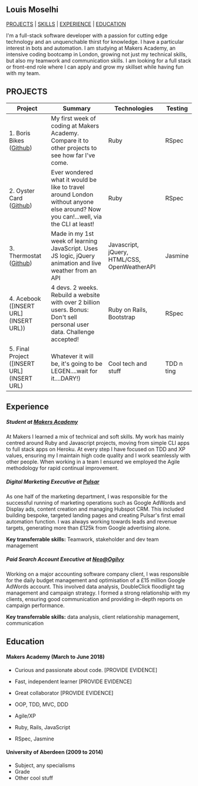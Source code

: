 ## Louis Moselhi

[PROJECTS](#projects) | [SKILLS](#skills) | [EXPERIENCE](#experience) | [EDUCATION](#education)

I'm a full-stack software developer with a passion for cutting edge technology and an unquenchable thirst for knowledge. I have a particular interest in bots and automation. I am studying at Makers Academy, an intensive coding bootcamp in London, growing not just my technical skills, but also my teamwork and communication skills. I am looking for a full stack or front-end role where I can apply and grow my skillset while having fun with my team.

 ## PROJECTS
 | Project       | Summary       | Technologies  | Testing |
 | ------------- |---------------| --------------|---------|
 | 1. Boris Bikes ([Github](https://github.com/Mozl/boris_bikes)) | My first week of coding at Makers Academy. Compare it to other projects to see how far I've come. |Ruby | RSpec |
 | 2. Oyster Card ([Github](https://github.com/Mozl/oyster-card))|Ever wondered what it would be like to travel around London without anyone else around? Now you can!...well, via the CLI at least! | Ruby | RSpec |
 | 3. Thermostat ([Github](https://github.com/Mozl/thermostat))| Made in my 1st week of learning JavaScript. Uses JS logic, jQuery animation and live weather from an API | Javascript, jQuery, HTML/CSS, OpenWeatherAPI | Jasmine |
 | 4. Acebook ([INSERT URL](INSERT URL))|4 devs. 2 weeks. Rebuild a website with over 2 billion users. Bonus: Don't sell personal user data. Challenge accepted!|Ruby on Rails, Bootstrap|RSpec|
 |5. Final Project ([INSERT URL](INSERT URL)|Whatever it will be, it's going to be LEGEN....wait for it....DARY!)|Cool tech and stuff|TDD n ting|

## Experience

##### Student at [Makers Academy](https://www.makersacademy.com/)

At Makers I learned a mix of technical and soft skills. My work has mainly centred around Ruby and Javascript projects, moving from simple CLI apps to full stack apps on Heroku. At every step I have focused on TDD and XP values, ensuring my I maintain high code quality and I work seamlessly with other people. When working in a team I ensured we employed the Agile methodology for rapid continual improvement.

##### Digital Marketing Executive at [Pulsar](https://www.pulsarplatform.com/)

As one half of the marketing department, I was responsible for the successful running of marketing operations such as Google AdWords and Display ads, content creation and managing Hubspot CRM. This included building bespoke, targeted landing pages and creating Pulsar's first email automation function. I was always working towards leads and revenue targets, generating more than £125k from Google advertising alone.

**Key transferrable skills:** Teamwork, stakeholder and dev team management

##### Paid Search Account Executive at [Neo@Ogilvy](https://www.neoogilvy.co.uk/)

Working on a major accounting software company client, I was responsible for the daily budget management and optimisation of a £15 million Google AdWords account. This involved data analysis, DoubleClick floodlight tag management and campaign strategy. I formed a strong relationship with my clients, ensuring good communication and providing in-depth reports on campaign performance.

**Key transferrable skills:** data analysis, client relationship management, communication


## Education

#### Makers Academy (March to June 2018)

- Curious and passionate about code. [PROVIDE EVIDENCE]
- Fast, independent learner [PROVIDE EVIDENCE]
- Great collaborator [PROVIDE EVIDENCE]

- OOP, TDD, MVC, DDD
- Agile/XP
- Ruby, Rails, JavaScript
- RSpec, Jasmine

#### University of Aberdeen (2009 to 2014)

- Subject, any specialisms
- Grade
- Other cool stuff
 
